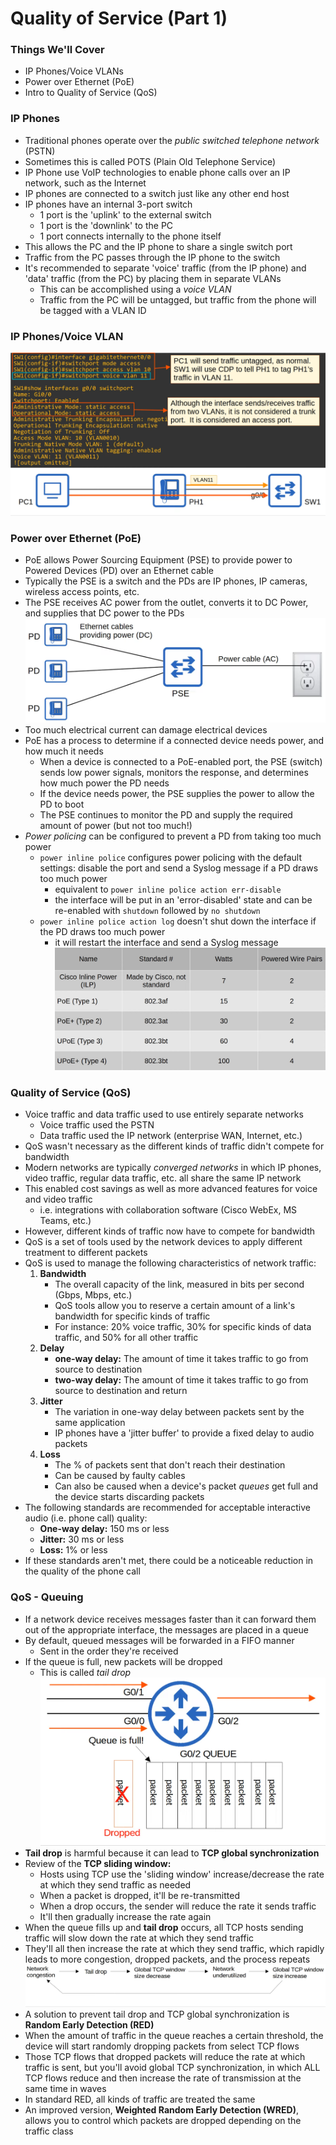 # Quality of Service (Part 1)
### Things We'll Cover
- IP Phones/Voice VLANs
- Power over Ethernet (PoE)
- Intro to Quality of Service (QoS)
### IP Phones
- Traditional phones operate over the *public switched telephone network* (PSTN)
- Sometimes this is called POTS (Plain Old Telephone Service)
- IP Phone use VoIP technologies to enable phone calls over an IP network, such as the Internet
- IP phones are connected to a switch just like any other end host
- IP phones have an internal 3-port switch
	- 1 port is the 'uplink' to the external switch
	- 1 port is the 'downlink' to the PC
	- 1 port connects internally to the phone itself
- This allows the PC and the IP phone to share a single switch port
- Traffic from the PC passes through the IP phone to the switch
- It's recommended to separate 'voice' traffic (from the IP phone) and 'data' traffic (from the PC) by placing them in separate VLANs
	- This can be accomplished using a *voice VLAN*
	- Traffic from the PC will be untagged, but traffic from the phone will be tagged with a VLAN ID
### IP Phones/Voice VLAN
![](attachments/1b241220fd416087cac6a39e43fc7fb9.png)
### Power over Ethernet (PoE)
- PoE allows Power Sourcing Equipment (PSE) to provide power to Powered Devices (PD) over an Ethernet cable
- Typically the PSE is a switch and the PDs are IP phones, IP cameras, wireless access points, etc.
- The PSE receives AC power from the outlet, converts it to DC Power, and supplies that DC power to the PDs
![](attachments/797b6471404ab08f3af08802b96f207a.png)
- Too much electrical current can damage electrical devices
- PoE has a process to determine if a connected device needs power, and how much it needs
	- When a device is connected to a PoE-enabled port, the PSE (switch) sends low power signals, monitors the response, and determines how much power the PD needs
	- If the device needs power, the PSE supplies the power to allow the PD to boot
	- The PSE continues to monitor the PD and supply the required amount of power (but not too much!)
- *Power policing* can be configured to prevent a PD from taking too much power
	- `power inline police` configures power policing with the default settings: disable the port and send a Syslog message if a PD draws too much power
		- equivalent to `power inline police action err-disable`
		- the interface will be put in an 'error-disabled' state and can be re-enabled with `shutdown` followed by `no shutdown`
	- `power inline police action log` doesn't shut down the interface if the PD draws too much power
		- it will restart the interface and send a Syslog message
![](attachments/ffbde033fd6fe4659168643a0813ef13.png)
### Quality of Service (QoS)
- Voice traffic and data traffic used to use entirely separate networks
	- Voice traffic used the PSTN
	- Data traffic used the IP network (enterprise WAN, Internet, etc.)
- QoS wasn't necessary as the different kinds of traffic didn't compete for bandwidth
- Modern networks are typically *converged networks* in which IP phones, video traffic, regular data traffic, etc. all share the same IP network
- This enabled cost savings as well as more advanced features for voice and video traffic
	- i.e. integrations with collaboration software (Cisco WebEx, MS Teams, etc.)
- However, different kinds of traffic now have to compete for bandwidth
- QoS is a set of tools used by the network devices to apply different treatment to different packets
- QoS is used to manage the following characteristics of network traffic:
	1. **Bandwidth**
		- The overall capacity of the link, measured in bits per second (Gbps, Mbps, etc.)
		- QoS tools allow you to reserve a certain amount of a link's bandwidth for specific kinds of traffic
		- For instance: 20% voice traffic, 30% for specific kinds of data traffic, and 50% for all other traffic
	2. **Delay**
		- **one-way delay:** The amount of time it takes traffic to go from source to destination
		- **two-way delay:** The amount of time it takes traffic to go from source to destination and return
	3. **Jitter**
		- The variation in one-way delay between packets sent by the same application
		- IP phones have a 'jitter buffer' to provide a fixed delay to audio packets
	4. **Loss**
		- The % of packets sent that don't reach their destination
		- Can be caused by faulty cables
		- Can also be caused when a device's packet *queues* get full and the device starts discarding packets
- The following standards are recommended for acceptable interactive audio (i.e. phone call) quality:
	- **One-way delay:** 150 ms or less
	- **Jitter:** 30 ms or less
	- **Loss:** 1% or less
- If these standards aren't met, there could be a noticeable reduction in the quality of the phone call
### QoS - Queuing
- If a network device receives messages faster than it can forward them out of the appropriate interface, the messages are placed in a queue
- By default, queued messages will be forwarded in a FIFO manner
	- Sent in the order they're received
- If the queue is full, new packets will be dropped
	- This is called *tail drop*
![](attachments/f87f5b0b06937f99f4e6c5b9d9d8e60b.png)
- **Tail drop** is harmful because it can lead to **TCP global synchronization**
- Review of the **TCP sliding window:**
	- Hosts using TCP use the 'sliding window' increase/decrease the rate at which they send traffic as needed
	- When a packet is dropped, it'll be re-transmitted
	- When a drop occurs, the sender will reduce the rate it sends traffic
	- It'll then gradually increase the rate again
- When the queue fills up and **tail drop** occurs, all TCP hosts sending traffic will slow down the rate at which they send traffic
- They'll all then increase the rate at which they send traffic, which rapidly leads to more congestion, dropped packets, and the process repeats
![](attachments/c5f580a49580c3e1bf22dbbb432a7a02.png)
- A solution to prevent tail drop and TCP global synchronization is **Random Early Detection (RED)**
- When the amount of traffic in the queue reaches a certain threshold, the device will start randomly dropping packets from select TCP flows
- Those TCP flows that dropped packets will reduce the rate at which traffic is sent, but you'll avoid global TCP synchronization, in which ALL TCP flows reduce and then increase the rate of transmission at the same time in waves
- In standard RED, all kinds of traffic are treated the same
- An improved version, **Weighted Random Early Detection (WRED)**, allows you to control which packets are dropped depending on the traffic class